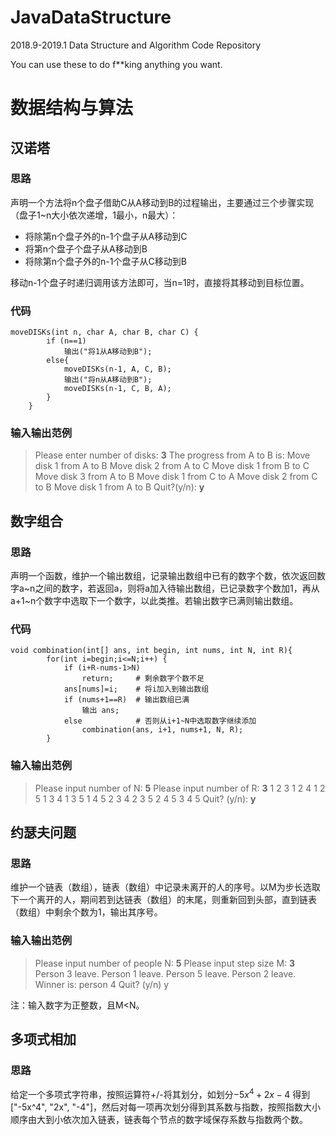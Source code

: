 # JavaDataStructure
2018.9-2019.1 Data Structure and Algorithm Code Repository

You can use these to do f**king anything you want. 
# 数据结构与算法

## 汉诺塔

### 思路
声明一个方法将n个盘子借助C从A移动到B的过程输出，主要通过三个步骤实现（盘子1~n大小依次递增，1最小，n最大）：
-  将除第n个盘子外的n-1个盘子从A移动到C
-  将第n个盘子个盘子从A移动到B
-  将除第n个盘子外的n-1个盘子从C移动到B  

移动n-1个盘子时递归调用该方法即可，当n=1时，直接将其移动到目标位置。  
### 代码
```
moveDISKs(int n, char A, char B, char C) {
        if (n==1)
            输出("将1从A移动到B");
        else{
            moveDISKs(n-1, A, C, B);
            输出("将n从A移动到B");
            moveDISKs(n-1, C, B, A);
        }
    }
```
### 输入输出范例  
>Please enter number of disks:
**3**
The progress from A to B is:
Move disk 1 from A to B
Move disk 2 from A to C
Move disk 1 from B to C
Move disk 3 from A to B
Move disk 1 from C to A
Move disk 2 from C to B
Move disk 1 from A to B
Quit?(y/n):
**y**


## 数字组合
### 思路
声明一个函数，维护一个输出数组，记录输出数组中已有的数字个数，依次返回数字a\~n之间的数字，若返回a，则将a加入待输出数组，已记录数字个数加1，再从a+1~n个数字中选取下一个数字，以此类推。若输出数字已满则输出数组。
### 代码
```
void combination(int[] ans, int begin, int nums, int N, int R){
        for(int i=begin;i<=N;i++) {
            if (i+R-nums-1>N)
                return;     # 剩余数字个数不足
            ans[nums]=i;    # 将i加入到输出数组
            if (nums+1==R)  # 输出数组已满
                输出 ans; 
            else            # 否则从i+1~N中选取数字继续添加
                combination(ans, i+1, nums+1, N, R);
        }
```
### 输入输出范例
>Please input number of N: 
**5**
Please input number of R: 
**3**
1 2 3 
1 2 4 
1 2 5 
1 3 4 
1 3 5 
1 4 5 
2 3 4 
2 3 5 
2 4 5 
3 4 5 
Quit? (y/n): 
**y**

## 约瑟夫问题
### 思路
维护一个链表（数组），链表（数组）中记录未离开的人的序号。以M为步长选取下一个离开的人，期间若到达链表（数组）的末尾，则重新回到头部，直到链表（数组）中剩余个数为1，输出其序号。
### 输入输出范例
>Please input number of people N: 
**5**
Please input step size M: 
**3**
Person 3 leave.
Person 1 leave.
Person 5 leave.
Person 2 leave.
Winner is: person 4
Quit? (y/n)
y

注：输入数字为正整数，且M<N。

## 多项式相加
### 思路
给定一个多项式字符串，按照运算符+/-将其划分，如划分$-5x^4+2x-4$ 得到["-5x^4", "2x", "-4"]，然后对每一项再次划分得到其系数与指数，按照指数大小顺序由大到小依次加入链表，链表每个节点的数字域保存系数与指数两个数。
